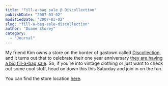 ```yaml
---
title: "Fill-a-bag sale @ Discollection"
publishDate: "2007-03-02"
modifiedDate: "2007-03-02"
slug: "fill-a-bag-sale-discollection"
author: "Duane Storey"
category:
  - "Journal"
---
```


My friend Kim owns a store on the border of gastown called [Discollection](http://www.discollection.ca), and it turns out that to celebrate their one year anniversary [they are having a big fill-a-bag sale](http://discollection.ca/2007/03/01/one-year-anniversary-customer-appreciation-sale-saturday-march-3rd/). So, if you’re into vintage clothing or just want to check out some cool stuff, head on down this this Saturday and join in on the fun.

You can find the store location [here](http://discollection.ca/contact-discollection/).
